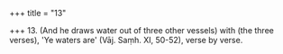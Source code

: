 +++
title = "13"

+++
13. (And he draws water out of three other vessels) with (the three verses), 'Ye waters are' (Vāj. Saṃh. XI, 50-52), verse by verse.

